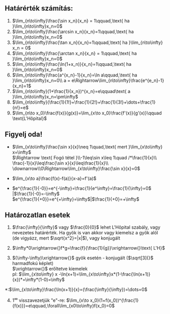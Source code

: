 ## Határérték számítás:

1. $\lim_{n\to\infty}\frac{\sin x_n}{x_n} = 1\qquad,\text{ ha }\lim_{n\to\infty}x_n=0$
2. $\lim_{n\to\infty}\frac{\arcsin x_n}{x_n}=1\qquad,\text{ ha }\lim_{n\to\infty}x_n=0$
3. $\lim_{n\to\infty}\frac{\tan x_n}{x_n}=1\qquad,\text{ ha }\lim_{n\to\infty} x_n = 0$
4. $\lim_{n\to\infty}\frac{\arctan x_n}{x_n} = 1\qquad,\text{ ha }\lim_{n\to\infty}x_n=0$
5. $\lim_{n\to\infty}\frac{\ln(1+x_n)}{x_n}=1\qquad,\text{ ha }\lim_{n\to\infty}x_n=0$
6. $\lim_{n\to\infty}\frac{a^{x_n}-1}{x_n}=\ln a\qquad,\text{ ha }\lim_{n\to\infty}x_n=0\\
a = e\Rightarrow\lim_{n\to\infty}\frac{e^{e_n}-1}{x_n}=1$
7. $\lim_{n\to\infty}(1+\frac{1}{x_n})^{x_n}=e\qquad\text{ a }\lim_{n\to\infty}x_n=\pm\infty$
8. $\lim_{n\to\infty}(\frac{1}{1!}+\frac{1}{2!}+\frac{1}{3!}+\dots+\frac{1}{n!}=e$
9. $\lim_{n\to x_0}\frac{f(x)}{g(x)}=\lim_{x\to x_0}\frac{f'(x)}{g'(x)}\qquad \text{L'Hôpital}$

## Figyelj oda!
* $\lim_{x\to\infty}\frac{\sin x}{x}\neq 1\quad,\text{ mert }\lim_{x\to\infty} x=\infty$  
$\Rightarrow \text{ Fogó tétel }\\-1\leq\sin x\leq 1\quad /*\frac{1}{x}\\
\frac{-1}{x}\leq\frac{\sin x}{x}\leq\frac{1}{x}\\
\downarrow\\0\Rightarrow\lim_{x\to\infty}\frac{\sin x}{x}=0$

* $\lim_{x\to a}\frac{f(x)-f(a)}{x-a}=f'(a)$
* $e^{\frac{1}{-0}}=e^{-\infty}=\frac{1}{e^\infty}=\frac{1}{\infty}=0$ |$\frac{1}{-0}=-\infty$  
$e^{\frac{1}{+0}}=e^{+\infty}=\infty$|$\frac{1}{+0}=+\infty$

## Határozatlan esetek
1. $\frac{\infty}{\infty}$ vagy $\frac{0}{0}$ lehet L'Hôpital szabály, vagy nevezetes határérték. Ha gyök is van akkor vagy kiemelsz a gyök alól (de vigyázz, mert $\sqrt{x^2}=|x|$), vagy konjugált

2. $\infty*0\xrightarrow{}f*g=\frac{f}{\frac{1}{g}}\xrightarrow{}\text{ L'H}$
3. $(\infty-\infty)\xrightarrow{}$ gyök esetén - konjugált ($\sqrt[3]{}$ harmadfokú képlet)  
$\xrightarrow{}$ erőltetve kiemelek  
pl: $\lim_{x\to\infty} x -\ln(x+1)=\lim_{x\to\infty}x*(1-\frac{\ln(x+1)}{x})*=\infty*(1-0)=\infty$  

*:$\lim_{x\to\infty}\frac{\ln(x+1)}{x}=(\frac{\infty}{\infty})=\dots=0$

4. $1^\infty$ visszavezetjük "e"-re: $\lim_{x\to x_0}(1+f(x_0))^{\frac{1}{f(x)}}=e\qquad,\forall\lim_{x0\to\infty}f(x_0)=0$